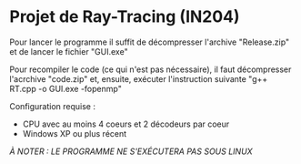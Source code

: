 # Projet de Ray-Tracing (IN204)

Pour lancer le programme il suffit de décompresser l'archive "Release.zip" et de lancer le fichier "GUI.exe"

Pour recompiler le code (ce qui n'est pas nécessaire), il faut décompresser l'acrchive "code.zip" et, ensuite, exécuter l'instruction suivante "g++ RT.cpp -o GUI.exe -fopenmp"

Configuration requise : 
- CPU avec au moins 4 coeurs et 2 décodeurs par coeur
- Windows XP ou plus récent 

*À NOTER : LE PROGRAMME NE S'EXÉCUTERA PAS SOUS LINUX*
